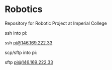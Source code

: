 # Robotics
Repository for Robotic Project at Imperial College

ssh into pi:

ssh pi@146.169.222.33

scp/sftp into pi:

sftp pi@146.169.222.33
